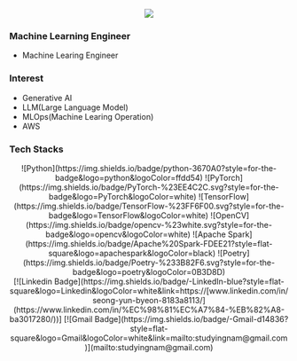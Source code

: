 <div align=center>

<a href="https://hits.seeyoufarm.com"><img src="https://hits.seeyoufarm.com/api/count/incr/badge.svg?url=https%3A%2F%2Fgithub.com%2Fgjbae1212%2Fhit-counter&count_bg=%230FE674&title_bg=%23555555&icon=&icon_color=%23E7E7E7&title=hits&edge_flat=false"/></a>

</div>

### Machine Learning Engineer
- Machine Learing Engineer
  
### Interest
- Generative AI
- LLM(Large Language Model)
- MLOps(Machine Learing Operation)
- AWS

### Tech Stacks
<div align=center>
![Python](https://img.shields.io/badge/python-3670A0?style=for-the-badge&logo=python&logoColor=ffdd54)
![PyTorch](https://img.shields.io/badge/PyTorch-%23EE4C2C.svg?style=for-the-badge&logo=PyTorch&logoColor=white)
![TensorFlow](https://img.shields.io/badge/TensorFlow-%23FF6F00.svg?style=for-the-badge&logo=TensorFlow&logoColor=white)
![OpenCV](https://img.shields.io/badge/opencv-%23white.svg?style=for-the-badge&logo=opencv&logoColor=white)
![Apache Spark](https://img.shields.io/badge/Apache%20Spark-FDEE21?style=flat-square&logo=apachespark&logoColor=black)
![Poetry](https://img.shields.io/badge/Poetry-%233B82F6.svg?style=for-the-badge&logo=poetry&logoColor=0B3D8D)
</div>

<div align=center>
[![Linkedin Badge](https://img.shields.io/badge/-LinkedIn-blue?style=flat-square&logo=Linkedin&logoColor=white&link=https://[www.linkedin.com/in/seong-yun-byeon-8183a8113/](https://www.linkedin.com/in/%EC%98%81%EC%A7%84-%EB%82%A8-ba3017280/))]
[![Gmail Badge](https://img.shields.io/badge/-Gmail-d14836?style=flat-square&logo=Gmail&logoColor=white&link=mailto:studyingnam@gmail.com)](mailto:studyingnam@gmail.com)
</div>
